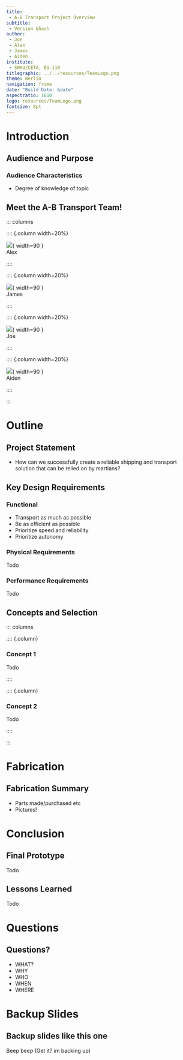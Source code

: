 ```yaml
---
title:
 - A-B Transport Project Overview
subtitle:
 - Version &hash
author:
 - Joe
 - Alex
 - James
 - Aiden
institute:
 - SNHU/CETA, EG-110
titlegraphic: ../../resources/TeamLogo.png
theme: Berlin
navigation: frame
date: "Build Date: &date"
aspectratio: 1610
logo: resources/TeamLogo.png
fontsize: 8pt
---
```


# Introduction

## Audience and Purpose

### Audience Characteristics

 - Degree of knowledge of topic


## Meet the A-B Transport Team!

::: columns

:::: {.column width=20%}

![](resources/team_members/alex.jpg){ width=90 }  
Alex

::::

:::: {.column width=20%}

![](resources/team_members/james.jpg){ width=90 }  
James

::::

:::: {.column width=20%}

![](resources/team_members/joe.jpg){ width=90 }  
Joe

::::

:::: {.column width=20%}

![](resources/team_members/aiden.jpg){ width=90 }  
Aiden

::::

:::

# Outline

## Project Statement

 - How can we successfully create a reliable shipping and transport solution that can be relied on by martians?

## Key Design Requirements

### Functional
 - Transport as much as possible
 - Be as efficient as possible
 - Prioritize speed and reliability
 - Prioritize autonomy

### Physical Requirements

Todo

### Performance Requirements

Todo

## Concepts and Selection

::: columns

:::: {.column}

### Concept 1

Todo

::::

:::: {.column}

### Concept 2

Todo

::::

:::


# Fabrication

## Fabrication Summary

 - Parts made/purchased etc
 - Pictures!


# Conclusion

## Final Prototype

Todo

## Lessons Learned

Todo


# Questions

## Questions?

 - WHAT?
 - WHY
 - WHO
 - WHEN
 - WHERE


# Backup Slides

## Backup slides like this one

Beep beep
(Get it? im backing up)
